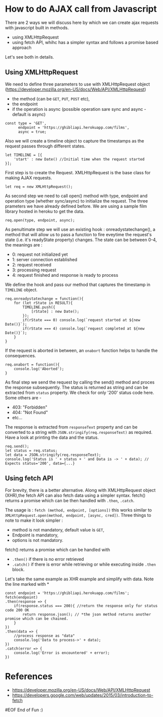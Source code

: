 # How to do AJAX call from Javascript
There are 2 ways we will discuss here by which we can create ajax requests with javascript built in methods.
- using XMLHttpRequest
- using fetch API, whihc has a simpler syntax and follows a promise based approach

Let's see both in details.
## Using XMLHttpRequest

We need to define three parameters to use with XMLHttpRequest object (https://developer.mozilla.org/en-US/docs/Web/API/XMLHttpRequest)
- the method (can be ```GET```, ```PUT```, ```POST``` etc),
- the endpoint
- if the operation is async (possible operation sare sync and async - default is async)

```
const type = 'GET',
      endpoint = 'https://ghibliapi.herokuapp.com/films',
      async = true;
```

Also we will create a timeline object to capture the timestamps as the request passes through different states.
```
let TIMELINE = [{
    'start' : new Date() //Initial time when the request started
}];    
```

First step is to create the Request. XMLHttpRequest is the base class for making AJAX requests.

```
let req = new XMLHttpRequest();
```

As second step we need to call open() method with type, endpoint and operation type (whether sync/async) to initialize the request. The three prameters we have already defined before. We are using a sample film library hosted in heroku to get the data.
```
req.open(type, endpoint, async);
```

As penultimate step we will use an existing hook : onreadystatechange(), a method that will allow us to pass a function to fire eveytime the 
request's state (i.e. it's readyState property) changes. The state can be between 0-4, the meanings are :
- 0: request not initialized yet
- 1: server connection established
- 2: request received
- 3: processing request
- 4: request finished and response is ready to process

We define the hook and pass our method that captures the timestamp in ```TIMELINE``` object.
```
req.onreadystatechange = function(){
    for (let rState in RESULT){
        TIMELINE.push({
            [rState] : new Date();
        });
        if(rState === 0) console.log(`request started at ${new Date()}`);
        if(rState === 4) console.log(`request completed at ${new Date()}`);
    }
}
```
If the request is aborted in between, an ```onabort``` function helps to handle the consequences.
```
req.onabort = function(){
    console.log('Aborted');
}
```

As final step we send the request by calling the send() method and proces the response subsequently.  The status is returned as string and can be extracted from ```status``` property.  We check for only '200' status code here. Some others are - 
- 403: "Forbidden"
- 404: "Not Found"
- etc...

The response is extracted from ```responseText``` property and can be converted to a string with ```JSON.stringify(req.responseText)``` as required. Have a look at printing the data and the status.

```
req.send();
let status = req.status;
let data = JSON.stringify(req.responseText);
console.log('Status is ' + status + ' and Data is -> ' + data); //  Expects status='200', data={...}
```

## Using fetch API

For brevity, there is a better alternative. Along with XMLHttpRequest object (XHR),the fetch API can also fetch data using a simpler syntax. fetch() returns a promise which can be then handled with ```.then```, ```.catch```.

The usage is :
```fetch (method, endpoint, [options])``` this works similar to ```XMLHttpRequest.open(method, endpoint, [async, cred])```.
Three things to note to make it look simpler :
- method is not mandatory, default value is ```GET```,
- Endpoint is mandatory,
- options is not mandatory.

fetch() returns a promise which can be handled with 
- ```.then()``` if there is no error retrieved
- ```.catch()``` if there is error while retrieving or while executing inside ```.then``` block.

Let's take the same example as XHR example and simplify with data. Note the line marked with *

```
const endpoint = 'https://ghibliapi.herokuapp.com/films';
fetch(endpoint)
.then(response => {
    if(response.status === 200){ //return the response only for status code 200 OK
        return response.json(); // *the json method returns another promise which can be chained.
    }
})
.then(data => {
    //process response as "data"
    console.log('Data to process->' + data);
})
.catch(error => {
    console.log('Error is encountered' + error);
})
```

# References
- https://developer.mozilla.org/en-US/docs/Web/API/XMLHttpRequest
- https://developers.google.com/web/updates/2015/03/introduction-to-fetch

#EOF End of Fun :)